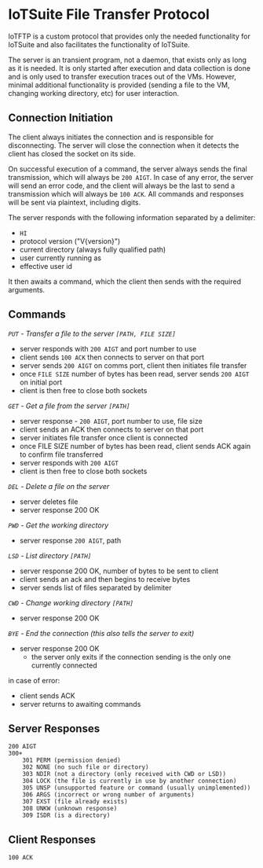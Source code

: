 # IoTSuite File Transfer Protocol

IoTFTP is a custom protocol that provides only the needed functionality for IoTSuite and also facilitates the functionality of IoTSuite.

The server is an transient program, not a daemon, that exists only as long as it is needed. It is only started after execution and data collection is done and is only used to transfer execution traces out of the VMs. However, minimal additional functionality is provided (sending a file to the VM, changing working directory, etc) for user interaction.

## Connection Initiation

The client always initiates the connection and is responsible for disconnecting. The server will close the connection when it detects the client has closed the socket on its side.

On successful execution of a command, the server always sends the final transmission, which will always be `200 AIGT`. In case of any error, the server will send an error code, and the client will always be the last to send a transmission which will always be `100 ACK`. All commands and responses will be sent via plaintext, including digits.

The server responds with the following information separated by a delimiter:

- `HI`
- protocol version ("V{version}")
- current directory (always fully qualified path)
- user currently running as
- effective user id

It then awaits a command, which the client then sends with the required arguments.

## Commands

*`PUT` - Transfer a file to the server `[PATH, FILE SIZE]`*

- server responds with `200 AIGT` and port number to use
- client sends `100 ACK` then connects to server on that port
- server sends `200 AIGT` on comms port, client then initiates file transfer
- once `FILE SIZE` number of bytes has been read, server sends `200 AIGT` on initial port
- client is then free to close both sockets

*`GET` - Get a file from the server `[PATH]`*
  
- server response - `200 AIGT`, port number to use, file size
- client sends an ACK then connects to server on that port
- server initiates file transfer once client is connected
- once FILE SIZE number of bytes has been read, client sends ACK again to confirm file transferred
- server responds with `200 AIGT`
- client is then free to close both sockets

*`DEL` - Delete a file on the server*

- server deletes file
- server response 200 OK

*`PWD` - Get the working directory*

- server response `200 AIGT`, path

*`LSD` - List directory `[PATH]`*

- server response 200 OK, number of bytes to be sent to client
- client sends an ack and then begins to receive bytes
- server sends list of files separated by delimiter

*`CWD` - Change working directory `[PATH]`*

- server response 200 OK

*`BYE` - End the connection (this also tells the server to exit)*

- server response 200 OK
  - the server only exits if the connection sending is the only one currently connected

in case of error:

- client sends ACK
- server returns to awaiting commands

## Server Responses

```text
200 AIGT
300+
    301 PERM (permission denied)
    302 NONE (no such file or directory)
    303 NDIR (not a directory (only received with CWD or LSD))
    304 LOCK (the file is currently in use by another connection)
    305 UNSP (unsupported feature or command (usually unimplemented))
    306 ARGS (incorrect or wrong number of arguments)
    307 EXST (file already exists)
    308 UNKW (unknown response)
    309 ISDR (is a directory)
```

## Client Responses

```text
100 ACK
```
